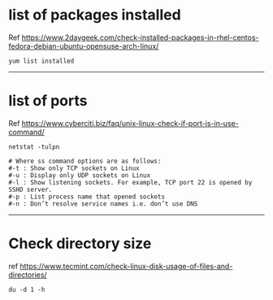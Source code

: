 # list of packages installed 

Ref https://www.2daygeek.com/check-installed-packages-in-rhel-centos-fedora-debian-ubuntu-opensuse-arch-linux/

```yum list installed```

---------------------------------------------------------------------
# list of ports 
Ref https://www.cyberciti.biz/faq/unix-linux-check-if-port-is-in-use-command/

```netstat -tulpn```
```
# Where ss command options are as follows:
#-t : Show only TCP sockets on Linux
#-u : Display only UDP sockets on Linux
#-l : Show listening sockets. For example, TCP port 22 is opened by SSHD server.
#-p : List process name that opened sockets
#-n : Don’t resolve service names i.e. don’t use DNS
```
----------------------------------------------------------------
# Check directory size 
ref https://www.tecmint.com/check-linux-disk-usage-of-files-and-directories/

```du -d 1 -h ```

